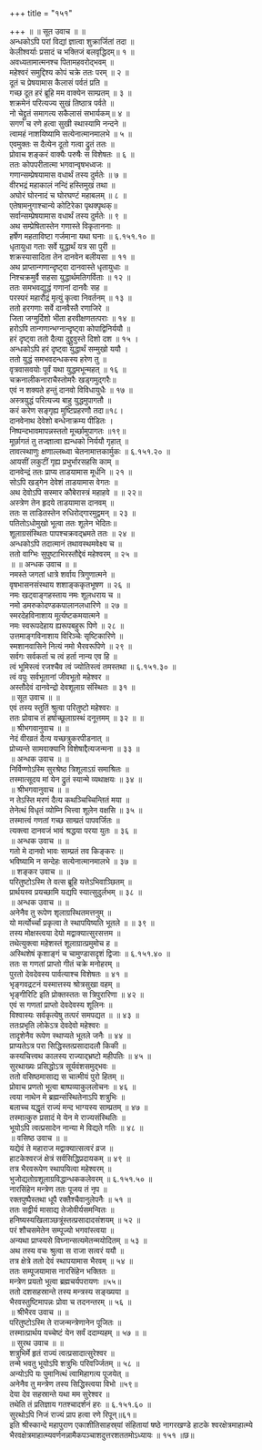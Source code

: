 +++
title = "१५१"

+++
॥ ॥ सूत उवाच ॥ ॥  
अन्धकोऽपि परां विद्यां ज्ञात्वा शुक्रार्जितां तदा ॥  
केलीश्वर्याः प्रसादं च भक्तिजं बलवृद्धिदम्॥ १ ॥  
अवध्यतामात्मनश्च पितामहवरोद्भवम् ॥  
महेश्वरं समुद्दिश्य कोपं चक्रे ततः परम् ॥ २ ॥  
दूतं च प्रेषयामास कैलासं पर्वतं प्रति ॥  
गच्छ दूत हरं ब्रूहि मम वाक्येन साम्प्रतम् ॥ ३ ॥  
शक्रमेनं परित्यज्य सुखं तिष्ठात्र पर्वते ॥  
नो चेद्द्रुतं समागत्य सकैलासं सभार्यकम्॥ ४ ॥  
सगणं च रणे हत्वा सुखी स्थास्यामि नन्दने ॥  
त्वामहं नाशयिष्यामि सत्येनात्मानमालभे ॥ ५ ॥  
एवमुक्तः स दैत्येन दूतो गत्वा द्रुतं ततः ॥  
प्रोवाच शङ्करं वाक्यैः परुषैः स विशेषतः ॥ ६ ॥  
ततः कोपपरीतात्मा भगवान्वृषभध्वजः ॥  
गणान्सम्प्रेषयामास वधार्थं तस्य दुर्मतेः ॥ ७ ॥  
वीरभद्रं महाकालं नन्दिं हस्तिमुखं तथा ॥  
अघोरं घोरनादं च घोरघण्टं महाबलम् ॥ ८ ॥  
एतेषामनुगाश्चान्ये कोटिरेका पृथक्पृथक्॥  
सर्वान्सम्प्रेषयामास वधार्थं तस्य दुर्मतेः ॥ ९ ॥  
अथ सम्प्रेषितास्तेन गणास्ते विकृताननाः ॥  
हर्षेण महताविष्टा गर्जमाना यथा घनाः ॥ ६.१५१.१० ॥  
धृतायुधा गताः सर्वे युद्धार्थं यत्र सा पुरी ॥  
शक्रस्यासादिता तेन दानवेन बलीयसा ॥ ११ ॥  
अथ प्राप्तान्गणान्दृष्ट्वा दानवास्ते धृतायुधाः ॥  
निश्चक्रमुर्वै सहसा युद्धार्थमतिगर्विताः ॥ १२ ॥  
ततः समभवद्युद्धं गणानां दानवैः सह ॥  
परस्परं महारौद्रं मृत्युं कृत्वा निवर्तनम् ॥ १३ ॥  
ततो हरगणाः सर्वे दानवैस्तै रणाजिरे ॥  
जिता जग्मुर्दिशो भीता हरवीक्षणतत्पराः ॥ १४ ॥  
हरोऽपि तान्गणान्भग्नान्दृष्ट्वा कोपाद्विनिर्ययौ ॥  
हरं दृष्ट्वा ततो दैत्या दुद्द्रुवुस्ते दिशो दश ॥ १५ ।  
अन्धकोऽपि हरं दृष्ट्वा युद्धार्थं सम्मुखो ययौ ।  
ततो युद्धं समभवदन्धकस्य हरेण तु ॥  
वृत्रवासवयोः पूर्वं यथा युद्धमभून्महत् ॥ १६ ॥  
चक्रनालीकनाराचैस्तोमरैः खड्गमुद्गरैः॥  
एवं न शक्यते हन्तुं दानवो विविधायुधैः ॥ १७ ॥  
अस्त्रयुद्धं परित्यज्य बाहु युद्धमुपागतौ ॥  
करं करेण सङ्गृह्य मुष्टिप्रहरणौ तदा॥१८।  
दानवेनाथ देवेशो बन्धेनाक्रम्य पीडितः ।  
निष्पन्दभावमापन्नस्ततो मूर्च्छामुपागतः ॥१९॥  
मूर्छागतं तु तज्ज्ञात्वा ह्यन्धको निर्ययौ गृहात् ॥  
तावत्स्थाणुः क्षणाल्लब्ध्वा चेतनामात्तकार्मुकः ॥ ६.१५१.२० ॥  
आयसीं लकुटीं गृह्य प्रभुर्भारसहसि काम् ॥  
दानवेन्द्रं ततः प्राप्य ताडयामास मूर्धनि ॥ २१ ॥  
सोऽपि खड्गेन देवेशं ताडयामास वेगतः ॥  
अथ देवोऽपि सस्मार कौबेरास्त्रं महाहवे ॥ ॥ २२॥  
अस्त्रेण तेन हृदये ताडयामास दानवम् ॥  
ततः स ताडितस्तेन रुधिरोद्गारमुद्वमन् ॥ २३ ॥  
पतितोऽधोमुखो भूत्वा ततः शूलेन भेदितः॥  
शूलाग्रसंस्थितः पापश्चक्रवद्भ्रमते ततः ॥ २४ ॥  
अन्धकोऽपि तदात्मानं तथावस्थमवेक्ष्य च ॥  
ततो वाग्भिः सुपुष्टाभिरस्तौद्देवं महेश्वरम् ॥ २५ ॥  
॥ ॥ अन्धक उवाच ॥ ॥  
नमस्ते जगतां धात्रे शर्वाय त्रिगुणात्मने ॥  
वृषभासनसंस्थाय शशाङ्ककृतभूषण ॥ २६ ॥  
नमः खट्वाङ्गहस्ताय नमः शूलधराय च ॥  
नमो डमरुकोदण्डकपालानलधारिणे ॥ २७ ॥  
स्मरदेहविनाशाय मूर्त्यष्टकमयात्मने ॥  
नमः स्वरूपदेहाय ह्यरूपबहुरू पिणे ॥ २८ ॥  
उत्तमाङ्गविनाशाय विरिञ्चेः सृष्टिकारिणे ॥  
स्मशानवासिने नित्यं नमो भैरवरूपिणे ॥ २९ ॥  
सर्वगः सर्वकर्ता च त्वं हर्ता नान्य एव हि ॥  
त्वं भूमिस्त्वं रजश्चैव त्वं ज्योतिस्त्वं तमस्तथा ॥ ६.१५१.३० ॥  
त्वं वपुः सर्वभूतानां जीवभूतो महेश्वर ॥  
अस्तौदेवं दानवेन्द्रो देवशूलाग्र संस्थितः ॥ ३१ ॥  
॥ सूत उवाच ॥ ॥  
एवं तस्य स्तुतिं श्रुत्वा परितुष्टो महेश्वरः ॥  
ततः प्रोवाच तं हर्षाच्छूलाग्रस्थं दनूत्तमम् ॥ ३२ ॥ ॥  
॥ श्रीभगवानुवाच ॥ ॥  
नेदं वीरव्रतं दैत्य यच्छत्रुकरपीडनात् ॥  
प्रोच्यन्ते सामवाक्यानि विशेषाद्दैत्यजन्मना ॥ ३३ ॥  
॥ अन्धक उवाच ॥ ॥  
निर्विण्णोऽस्मि सुरश्रेष्ठ त्रिशूलाऽग्रं समाश्रितः ॥  
तस्मात्सूदय मां येन द्रुतं स्यान्मे व्यथाक्षयः ॥ ३४ ॥  
॥ श्रीभगवानुवाच ॥ ॥  
न तेऽस्ति मरणं दैत्य कथञ्चिच्चिन्तितं मया ॥  
तेनेत्थं विधृतं व्योम्नि भित्त्वा शूलेन वक्षसि ॥ ३५ ॥  
तस्मात्त्वं गणतां गच्छ साम्प्रतं पापवर्जितः ॥  
त्यक्त्वा दानवजं भावं श्रद्धया परया युतः ॥ ३६ ॥  
॥ अन्धक उवाच ॥ ॥  
गतो मे दानवो भावः साम्प्रतं तव किङ्करः ॥  
भविष्यामि न सन्देहः सत्येनात्मानमालभे ॥ ३७ ॥  
॥ शङ्कर उवाच ॥ ॥  
परितुष्टोऽस्मि ते वत्स ब्रूहि यत्तेऽभिवाञ्छितम् ॥  
प्रार्थयस्व प्रयच्छामि यद्यपि स्यात्सुदुर्लभम् ॥ ३८ ॥  
॥ अन्धक उवाच ॥ ॥  
अनेनैव तु रूपेण शृलाग्रस्थितमत्तनुम् ॥  
यो मर्त्योर्च्चां प्रकृत्वा ते स्थापयिष्यति भूतले ॥ ॥ ३९ ॥  
तस्य मोक्षस्त्वया देयो मद्वाक्यात्सुरसत्तम ॥  
तथेत्युक्त्वा महेशस्तं शूलाग्रात्प्रमुमोच ह ॥  
अस्थिशेषं कृशाङ्गं च चामुण्डासदृशं द्विजाः ॥ ६.१५१.४० ॥  
ततः स गणतां प्राप्तो गीतं चक्रे मनोहरम् ॥  
पुरतो देवदेवस्य पार्वत्याश्च विशेषतः ॥ ४१ ॥  
भृङ्गवद्रटनं यस्मात्तस्य श्रोत्रसुखा वहम् ॥  
भृङ्गीरिटि इति प्रोक्तस्ततः स त्रिपुरारिणा ॥ ४२ ॥  
एवं स गणतां प्राप्तो देवदेवस्य शूलिनः ॥  
विश्वास्यः सर्वकृत्येषु तत्परं समपद्यत ॥ ॥ ४३ ॥  
ततःप्रभृति लोकेऽत्र देवदेवो महेश्वरः ॥  
तादृशेनैव रूपेण स्थाप्यते भूतले जनैः ॥ ४४ ॥  
प्राप्यतेऽत्र परा सिद्धिस्तत्प्रसादादलौ किकी ॥  
कस्यचित्त्वथ कालस्य राज्याद्भ्रष्टो महीपतिः ॥ ४५ ॥  
सुरथाख्यः प्रसिद्धोऽत्र सूर्यवंशसमुद्भवः ॥  
ततो वसिष्ठमासाद्य स चात्मीयं पुरो हितम् ॥  
प्रोवाच प्रणतो भूत्वा बाष्पव्याकुललोचनः ॥ ४६ ॥  
त्वया नाथेन मे ब्रह्मन्संस्थितेनाऽपि शत्रुभिः ॥  
बलाच्च यद्धृतं राज्यं मन्द भाग्यस्य साम्प्रतम् ॥ ४७ ॥  
तस्मात्कुरु प्रसादं मे येन मे राज्यसंस्थितिः ॥  
भूयोऽपि त्वत्प्रसादेन नान्या मे विद्यते गतिः ॥ ४८ ॥  
॥ वसिष्ठ उवाच ॥ ॥  
यद्येवं ते महाराज मद्वाक्यात्सत्वरं व्रज ॥  
हाटकेश्वरजं क्षेत्रं सर्वसिद्धिप्रदायकम् ॥ ४९ ॥  
तत्र भैरवरूपेण स्थापयित्वा महेश्वरम् ॥  
भुजोद्यतोग्रशूलाग्रविद्धान्धककलेवरम् ॥ ६.१५१.५० ॥  
नारसिंहेन मन्त्रेण ततः पूजय तं नृप ॥  
रक्तपुष्पैस्तथा धूपै रक्तैश्चैवानुलेपनैः ॥ ५१ ॥  
ततः सद्वीर्य मासाद्य तेजोवीर्यसमन्वितः ॥  
हनिष्यस्यखिलाञ्छत्रूंस्तत्प्रसादादसंशयम् ॥ ५२ ॥  
परं शौचसमेतेन सम्पूज्यो भगवांस्त्वया ॥  
अन्यथा प्राप्स्यसे विघ्नान्सत्यमेतन्मयोदितम् ॥ ५३ ॥  
अथ तस्य वचः श्रुत्वा स राजा सत्वरं ययौ ॥  
तत्र क्षेत्रे ततो देवं स्थापयामास भैरवम् ॥ ५४ ॥  
ततः सम्पूजयामास नारसिंहेन भक्तितः ॥  
मन्त्रेण प्रयतो भूत्वा ब्रह्मचर्यपरायणः ॥५५॥  
ततो दशसहस्रान्ते तस्य मन्त्रस्य सङ्ख्यया ॥  
भैरवस्तुष्टिमापन्नः प्रोवा च तदनन्तरम् ॥ ५६ ॥  
॥ श्रीभैरव उवाच ॥ ॥  
परितुष्टोऽस्मि ते राजन्मन्त्रेणानेन पूजितः ॥  
तस्मात्प्रार्थय यच्चेष्टं येन सर्वं ददाम्यहम् ॥ ५७ ॥ ॥  
॥ सुरथ उवाच ॥ ॥  
शत्रुभिर्मे हृतं राज्यं त्वत्प्रसादात्सुरेश्वर ॥  
तन्मे भवतु भूयोऽपि शत्रुभिः परिवर्ज्जितम् ॥ ५८ ॥  
अन्योऽपि यः पुमानित्थं त्वामिहागत्य पूजयेत् ॥  
अनेनैव तु मन्त्रेण तस्य सिद्धिस्त्वया विभो ॥५९॥  
देया देव सहस्रान्ते यथा मम सुरेश्वर ॥  
तथेति तं प्रतिज्ञाय गतश्चादर्शनं हरः ॥ ६.१५१.६० ॥  
सुरथोऽपि निजं राज्यं प्राप हत्वा रणे रिपून्॥६१॥  
इति श्रीस्कान्दे महापुराण एकाशीतिसाहस्र्यां संहितायां षष्ठे नागरखण्डे हाटके श्वरक्षेत्रमाहात्म्ये भैरवक्षेत्रमाहात्म्यवर्णनन्नामैकपञ्चाशदुत्तरशततमोऽध्यायः ॥ १५१ ॥छ॥